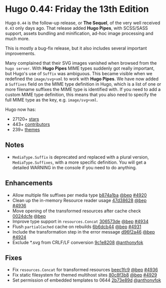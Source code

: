 # Hugo 0.44: Friday the 13th Edition


	
Hugo `0.44` is the follow-up release, or **The Sequel**, of the very well received `0.43` only days ago. That release added **Hugo Pipes**, with SCSS/SASS support, assets bundling and minification, ad-hoc image processing and much more.

This is mostly a bug-fix release, but it also includes several important improvements.

Many complained that their SVG images vanished when browsed from the `hugo server`. With **Hugo Pipes** MIME types suddenly got really important, but Hugo's use of `Suffix` was ambiguous. This became visible when we redefined the `image/svg+xml` to work with **Hugo Pipes**. We have now added a `Suffixes` field on the MIME type definition in Hugo, which is a list of one or more filename suffixes the MIME type is identified with. If you need to add a custom MIME type definition, this means that you also need to specify the full MIME type as the key, e.g. `image/svg+xml`.

Hugo now has:

* 27120+ [stars](https://github.com/gohugoio/hugo/stargazers)
* 443+ [contributors](https://github.com/gohugoio/hugo/graphs/contributors)
* 239+ [themes](http://themes.gohugo.io/)

## Notes
* `MediaType.Suffix` is deprecated and replaced with a plural version,  `MediaType.Suffixes`, with a more specific definition. You will get a detailed WARNING in the console if you need to do anything.

## Enhancements
* Allow multiple file suffixes per media type [b874a1ba](https://github.com/gohugoio/hugo/commit/b874a1ba7ab8394dc741c8c70303a30a35b63e43) [@bep](https://github.com/bep) [#4920](https://github.com/gohugoio/hugo/issues/4920)
* Clean up the in-memory Resource reader usage [47d38628](https://github.com/gohugoio/hugo/commit/47d38628ec0f4e72ff17661f13456b2a1511fe13) [@bep](https://github.com/bep) [#4936](https://github.com/gohugoio/hugo/issues/4936)
* Move opening of the transformed resources after cache check [0024dcfe](https://github.com/gohugoio/hugo/commit/0024dcfe3e016c67046de06d1dac5e7f5235f9e1) [@bep](https://github.com/bep) 
* Improve type support in `resources.Concat` [306573de](https://github.com/gohugoio/hugo/commit/306573def0e20ec16ee5c447981cc09ed8bb7ec7) [@bep](https://github.com/bep) [#4934](https://github.com/gohugoio/hugo/issues/4934)
* Flush `partialCached` cache on rebuilds [6b6dcb44](https://github.com/gohugoio/hugo/commit/6b6dcb44a014699c289bf32fe57d4c4216777be0) [@bep](https://github.com/bep) [#4931](https://github.com/gohugoio/hugo/issues/4931)
* Include the transformation step in the error message [d96f2a46](https://github.com/gohugoio/hugo/commit/d96f2a460f58e91d8f6253a489d4879acfec6916) [@bep](https://github.com/bep) [#4924](https://github.com/gohugoio/hugo/issues/4924)
* Exclude *.svg from CRLF/LF conversion [9c1e8208](https://github.com/gohugoio/hugo/commit/9c1e82085eb07d5b4dcdacbe82d5bafd26e08631) [@anthonyfok](https://github.com/anthonyfok) 

## Fixes

* Fix `resources.Concat` for transformed resources [beec1fc9](https://github.com/gohugoio/hugo/commit/beec1fc98e5d37bba742d6bc2a0ff7c344b469f8) [@bep](https://github.com/bep) [#4936](https://github.com/gohugoio/hugo/issues/4936)
* Fix static filesystem for themed multihost sites [80c8f3b8](https://github.com/gohugoio/hugo/commit/80c8f3b81a9849080e64bf877288ede28d960d3f) [@bep](https://github.com/bep) [#4929](https://github.com/gohugoio/hugo/issues/4929)
* Set permission of embedded templates to 0644 [2b73e89d](https://github.com/gohugoio/hugo/commit/2b73e89d6d2822e86360a6c92c87f539677c119b) [@anthonyfok](https://github.com/anthonyfok) 

